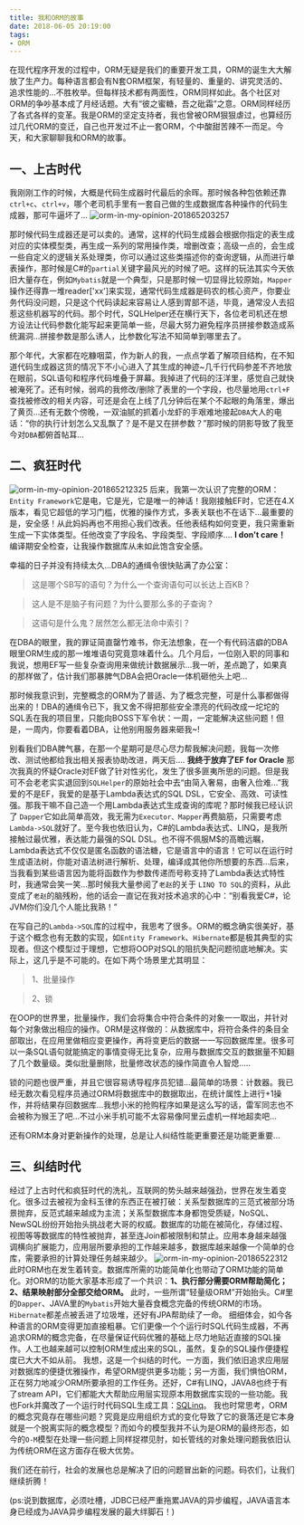 ```yaml
---
title: 我和ORM的故事
date: 2018-06-05 20:19:00
tags: 
- ORM
---
```


在现代程序开发的过程中，ORM无疑是我们的重要开发工具，ORM的诞生大大解放了生产力。每种语言都会有N套ORM框架，有轻量的、重量的、讲究灵活的、追求性能的...不胜枚举。但每样技术都有两面性，ORM同样如此。各个社区对ORM的争吵基本成了月经话题。大有“彼之蜜糖，吾之砒霜”之意。ORM同样经历了各式各样的变革。我是ORM的坚定支持者，我也曾被ORM狠狠虐过，也算经历过几代ORM的变迁，自己也开发过不止一套ORM，个中酸甜苦辣不一而足。今天，和大家聊聊我和ORM的故事。
<!-- more -->
## 一、上古时代

我刚刚工作的时候，大概是代码生成器时代最后的余晖。那时候各种包依赖还靠`ctrl+c`、`ctrl+v`，哪个老司机手里有一套自己做的生成数据库各种操作的代码生成器，那可牛逼坏了...
![orm-in-my-opinion-201865203257](http://blog.uliian.com/orm-in-my-opinion-201865203257.png)

那时候代码生成器还是可以卖的。通常，这样的代码生成器会根据你指定的表生成对应的实体模型类，再生成一系列的常用操作类，增删改查；高级一点的，会生成一些自定义的逻辑关系处理类，你可以通过这些类描述你的查询逻辑，从而进行单表操作，那时候是C#的`partial`关键字最风光的时候了吧。这样的玩法其实今天依旧大量存在，例如`Mybatis`就是一个典型，只是那时候一切显得比较原始，`Mapper`操作还得靠一堆reader['xx']来实现，通常代码生成器是码农的核心资产，你要业务代码没问题，只是这个代码读起来容易让人感到胃部不适，毕竟，通常没人去招惹这些机器写的代码。那个时代，SQLHelper还在横行天下，各位老司机还在想方设法让代码参数化能写起来更简单一些，尽最大努力避免程序员拼接参数造成系统漏洞...拼接参数是那么诱人，比参数化写法不知简单到哪里去了。

那个年代，大家都在吃糠咽菜，作为新人的我，一点点学着了解项目结构，在不知道代码生成器这货的情况下不小心进入了其生成的神迹~几千行代码参差不齐地放在眼前，SQL语句和程序代码堆叠于屏幕。我掉进了代码的汪洋里，感觉自己就快被淹死了。还有时候，弱鸡的我修改/删除了表里的一个字段，也尽量地用`ctrl+F`查找被修改的相关内容，可还是会在上线了几分钟后在某个不起眼的角落里，爆出了黄页...还有无数个傍晚，一双油腻的抓着小龙虾的手艰难地接起`DBA`大人的电话：“你的执行计划怎么又乱飘了？是不是又在拼参数？”那时候的阴影导致了我至今对`DBA`都俯首帖耳...

## 二、疯狂时代
![orm-in-my-opinion-201865212325](http://blog.uliian.com/orm-in-my-opinion-201865212325.jpg)
后来，我第一次认识了完整的ORM：`Entity Framework`它是电，它是光，它是唯一的神话！我刚接触EF时，它还在4.X版本，看见它超低的学习门槛，优雅的操作方式，多表关联也不在话下...最重要的是，安全感！从此妈妈再也不用担心我们改表。任他表结构如何变更，我只需重新生成一下实体类型。任他改变了字段名、字段类型、字段顺序.... **I don't care！** 编译期安全检查，让我操作数据库从未如此饱含安全感。

幸福的日子并没有持续太久...DBA的通缉令很快贴满了办公室：
>这是哪个SB写的语句？为什么一个查询语句可以长达上百KB？

>这人是不是脑子有问题？为什么要那么多的子查询？

>这语句是什么鬼？居然怎么都无法命中索引？

在DBA的眼里，我的罪证简直罄竹难书，你无法想象，在一个有代码洁癖的DBA眼里ORM生成的那一堆堆语句究竟意味着什么。几个月后，一位刚入职的同事和我说，想用EF写一些复杂查询用来做统计数据展示...我一听，差点跪了，如果真的那样做了，估计我们那暴脾气DBA会把Oracle一体机砸他头上吧...

那时候我意识到，完整概念的ORM为了普适、为了概念完整，可是什么事都做得出来的！DBA的通缉令已下，我又舍不得把那些安全漂亮的代码改成一坨坨的SQL丢在我的项目里，只能向BOSS下军令状：一周，一定能解决这些问题！但是，一周内，你要看着DBA，让他别用服务器来砸我~!

别看我们DBA脾气暴，在那一个星期可是尽心尽力帮我解决问题，我每一次修改、测试他都给我出相关报表协助改进，两天后.... **我终于放弃了EF for Oracle** 那次我真的怀疑Oracle对EF做了针对性劣化，发生了很多匪夷所思的问题。但是我可不会老老实实退回到`SQLHelper`的原始社会中去“由简入奢易，由奢入俭难...”我爱的不是EF，我爱的是基于Lambda表达式的SQL DSL，它安全、高效、可读性强。那我干嘛不自己造一个用Lambda表达式生成查询的库呢？那时候我已经认识了 `Dapper`它如此简单高效，我无需为`Executor、Mapper`再费脑筋，只需要考虑`Lambda->SQL`就好了。至今我也依旧认为，C#的Lambda表达式、LINQ，是我所接触过最优雅，表达能力最强的SQL DSL。也不得不佩服M$的高瞻远瞩，Lambda表达式不仅仅是匿名函数的语法糖，它是语言中的语言！它可以在运行时生成语法树，你能对语法树进行解析、处理，编译成其他你所想要的东西...后来，当我看到某些语言因为能将函数作为参数传递而号称支持了Lambda表达式特性时，我通常会笑一笑...那时候我大量参阅了`老赵`的关于 `LINQ TO SQL`的资料，从此变成了`老赵`的脑残粉，他的话会一直记在我对技术追求的心中：“别看我爱C#，论JVM你们没几个人能比我熟！”

在写自己的`Lambda->SQL`库的过程中，我思考了很多。ORM的概念确实很美好，基于这个概念也有无数的实现，如`Entity Framework`、`Hibernate`都是极其典型的实现者。但这个模型过于理想，它想将OOP对SQL的阻抗失配问题彻底地解决。实际上，这几乎是不可能的。在如下两个场景里尤其明显：
> 1、批量操作

> 2、锁

在OOP的世界里，批量操作，我们会将集合中符合条件的对象一一取出，并针对每个对象做出相应的操作。ORM是这样做的：从数据库中，将符合条件的条目全部取出，在应用里做相应变更操作，再将变更后的数据一一写回数据库里。很多可以一条SQL语句就能搞定的事情变得无比复杂，应用与数据库交互的数据量不知翻了几个数量级。类似批量删除，批量修改状态的操作简直令人智熄.....

锁的问题也很严重，并且它很容易诱导程序员犯错...最简单的场景：计数器。我已经无数次看见程序员通过ORM将数据库中的数据取出，在统计属性上进行+1操作，并将结果存回数据库...我想小米的抢购程序如果是这么写的话，雷军同志也不会被称为猴王了吧...不过小米手机可能不太容易像阿里云虚机一样地超卖吧...

还有ORM本身对更新操作的处理，总是让人纠结性能更重要还是功能更重要...

## 三、纠结时代

经过了上古时代和疯狂时代的洗礼，互联网的势头越来越强劲，世界在发生着变化。很多过去被视为金科玉律的东西正在被打破：关系型数据库的三范式被部分场景抛弃，反范式越来越成为主流；关系型数据库本身都饱受质疑，NoSQL、NewSQL纷纷开始抬头挑战老大哥的权威。数据库的功能在被简化，存储过程、视图等等数据库的特性被抛弃，甚至连Join都被限制和禁止。应用本身越来越强调横向扩展能力，应用层所要承担的工作越来越多，数据库越来越像一个简单的仓库，需要承担的计算处理任务越来越少。
![orm-in-my-opinion-20186522312](http://blog.uliian.com/orm-in-my-opinion-20186522312.png)
此时ORM也在发生着转变。数据库所需的功能简单化也带动了ORM功能的简单化。对ORM的功能大家基本形成了一个共识：**1、执行部分需要ORM帮助简化；2、结果映射部分全部交给ORM。** 此时，一些所谓“轻量级ORM”开始抬头。C#里的`Dapper`、JAVA里的`Mybatis`开始大量吞食概念完备的传统ORM的市场。`Hibernate`都差点被丢进了垃圾堆，还好有JPA帮助续了一命。
细细体会，如今各种语言的ORM变得更加直接粗暴。它们更像一个个运行时SQL代码生成器，不再追求ORM的概念完备，在尽量保证代码优雅的基础上尽力地贴近直接的SQL操作。人工也越来越可以控制ORM生成出来的SQL，虽然，复杂的SQL操作便捷程度已大大不如从前。
我想，这是一个纠结的时代。一方面，我们依旧追求应用层对数据库的便捷优雅操作，希望ORM提供更多功能；另一方面，我们惧怕ORM，正在努力地减少ORM所要承担的工作任务。还好，C#有LINQ，JAVA8也终于有了stream API，它们都能大大帮助应用层实现原本用数据库实现的一些功能。我也Fork并魔改了一个运行时代码SQL生成工具：[SQLinq](https://github.com/uliian/SQLinq)。
我也时常思考，ORM的概念究竟存在哪些问题？究竟是应用组织方式的变化导致了它的衰落还是它本身就是一个脱离实际的概念模型？而如今的模型我并不认为是ORM的最终形态，如今的`O-M`模型在处理一些问题上同样捉襟见肘，如长管线的对象处理问题我依旧认为传统ORM在这方面存在极大优势。

我们还在前行，社会的发展也总是解决了旧的问题冒出新的问题。码农们，让我们继续折腾！

(ps:说到数据库，必须吐槽，JDBC已经严重拖累JAVA的异步编程，JAVA语言本身已经成为JAVA异步编程发展的最大绊脚石！)